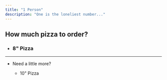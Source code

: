 ```yaml
---
title: "1 Person"
description: "One is the loneliest number..."
---
```

<h2>How much pizza to order?</h2>
<ul>
  <li><h3>8" Pizza</h3></li>
</ul>
<hr>
<div class="tdbc-section">
<ul class="tdbc-column-container">
  <li class="tdbc-card tdbc-card--outlined">
    <div class="tdbc-card__content">
      <span class="tdbc-card__title">
        Need a little more?
      </span>
      <ul>
      	<li>10" Pizza</li>
      </ul>
    </div>
  </li>
</ul>
</div>